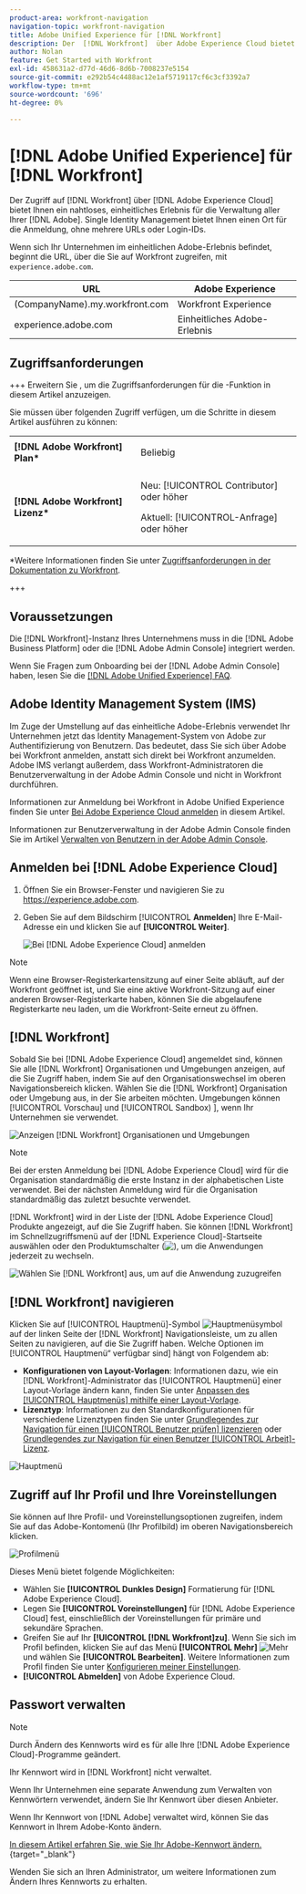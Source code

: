 ```yaml
---
product-area: workfront-navigation
navigation-topic: workfront-navigation
title: Adobe Unified Experience für [!DNL Workfront]
description: Der  [!DNL Workfront]  über Adobe Experience Cloud bietet Ihnen ein nahtloses, einheitliches Erlebnis für die Verwaltung aller Ihrer Adobe-Programme.
author: Nolan
feature: Get Started with Workfront
exl-id: 458631a2-d77d-46d6-8d6b-7008237e5154
source-git-commit: e292b54c4488ac12e1af5719117cf6c3cf3392a7
workflow-type: tm+mt
source-wordcount: '696'
ht-degree: 0%

---
```


# [!DNL Adobe Unified Experience] für [!DNL Workfront]

<!--Audited: 10/2024-->

Der Zugriff auf [!DNL Workfront] über [!DNL Adobe Experience Cloud] bietet Ihnen ein nahtloses, einheitliches Erlebnis für die Verwaltung aller Ihrer [!DNL Adobe]. Single Identity Management bietet Ihnen einen Ort für die Anmeldung, ohne mehrere URLs oder Login-IDs.

Wenn sich Ihr Unternehmen im einheitlichen Adobe-Erlebnis befindet, beginnt die URL, über die Sie auf Workfront zugreifen, mit `experience.adobe.com`.

| URL | Adobe Experience |
|------------|------------|
| (CompanyName).my.workfront.com | Workfront Experience |
| experience.adobe.com | Einheitliches Adobe-Erlebnis |

## Zugriffsanforderungen

+++ Erweitern Sie , um die Zugriffsanforderungen für die -Funktion in diesem Artikel anzuzeigen.

Sie müssen über folgenden Zugriff verfügen, um die Schritte in diesem Artikel ausführen zu können:

<table style="table-layout:auto"> 
 <col> 
 <col> 
 <tbody> 
  <tr> 
   <td role="rowheader"><strong>[!DNL Adobe Workfront] Plan*</strong></td> 
   <td> <p>Beliebig</p> </td> 
  </tr> 
  <tr> 
   <td role="rowheader"><strong>[!DNL Adobe Workfront] Lizenz*</strong></td> 
   <td> <p>Neu: [!UICONTROL Contributor] oder höher</p> 
   <p>Aktuell: [!UICONTROL-Anfrage] oder höher</p> </td> 
  </tr> 
 </tbody> 
</table>

*Weitere Informationen finden Sie unter [Zugriffsanforderungen in der Dokumentation zu Workfront](/help/quicksilver/administration-and-setup/add-users/access-levels-and-object-permissions/access-level-requirements-in-documentation.md).

+++

## Voraussetzungen

Die [!DNL Workfront]-Instanz Ihres Unternehmens muss in die [!DNL Adobe Business Platform] oder die [!DNL Adobe Admin Console] integriert werden.

Wenn Sie Fragen zum Onboarding bei der [!DNL Adobe Admin Console] haben, lesen Sie die [[!DNL Adobe Unified Experience] FAQ](/help/quicksilver/workfront-basics/navigate-workfront/workfront-navigation/unified-experience-faq.md/).

## Adobe Identity Management System (IMS)

Im Zuge der Umstellung auf das einheitliche Adobe-Erlebnis verwendet Ihr Unternehmen jetzt das Identity Management-System von Adobe zur Authentifizierung von Benutzern. Das bedeutet, dass Sie sich über Adobe bei Workfront anmelden, anstatt sich direkt bei Workfront anzumelden. Adobe IMS verlangt außerdem, dass Workfront-Administratoren die Benutzerverwaltung in der Adobe Admin Console und nicht in Workfront durchführen.

Informationen zur Anmeldung bei Workfront in Adobe Unified Experience finden Sie unter [Bei Adobe Experience Cloud anmelden](#log-in-to-adobe-experience-cloud) in diesem Artikel.

Informationen zur Benutzerverwaltung in der Adobe Admin Console finden Sie im Artikel [Verwalten von Benutzern in der Adobe Admin Console](/help/quicksilver/administration-and-setup/add-users/create-and-manage-users/admin-console.md).

## Anmelden bei [!DNL Adobe Experience Cloud]

1. Öffnen Sie ein Browser-Fenster und navigieren Sie zu <https://experience.adobe.com>.
1. Geben Sie auf dem Bildschirm [!UICONTROL **Anmelden**] Ihre E-Mail-Adresse ein und klicken Sie auf **[!UICONTROL Weiter]**.

   ![Bei [!DNL Adobe Experience Cloud]](assets/aec-login-page.png) anmelden

>[!NOTE]
>
>Wenn eine Browser-Registerkartensitzung auf einer Seite abläuft, auf der Workfront geöffnet ist, und Sie eine aktive Workfront-Sitzung auf einer anderen Browser-Registerkarte haben, können Sie die abgelaufene Registerkarte neu laden, um die Workfront-Seite erneut zu öffnen.

## [!DNL Workfront]

Sobald Sie bei [!DNL Adobe Experience Cloud] angemeldet sind, können Sie alle [!DNL Workfront] Organisationen und Umgebungen anzeigen, auf die Sie Zugriff haben, indem Sie auf den Organisationswechsel im oberen Navigationsbereich klicken. Wählen Sie die [!DNL Workfront] Organisation oder Umgebung aus, in der Sie arbeiten möchten. Umgebungen können [!UICONTROL Vorschau] und [!UICONTROL Sandbox) ], wenn Ihr Unternehmen sie verwendet.

![Anzeigen [!DNL Workfront] Organisationen und Umgebungen](assets/aec-view-all-orgs.png)

>[!NOTE]
>
>Bei der ersten Anmeldung bei [!DNL Adobe Experience Cloud] wird für die Organisation standardmäßig die erste Instanz in der alphabetischen Liste verwendet. Bei der nächsten Anmeldung wird für die Organisation standardmäßig das zuletzt besuchte verwendet.

[!DNL Workfront] wird in der Liste der [!DNL Adobe Experience Cloud] Produkte angezeigt, auf die Sie Zugriff haben. Sie können [!DNL Workfront] im Schnellzugriffsmenü auf der [!DNL Experience Cloud]-Startseite auswählen oder den Produktumschalter (![) ](assets/main-menu-icon.png), um die Anwendungen jederzeit zu wechseln.

![Wählen Sie [!DNL Workfront] aus, um auf die Anwendung zuzugreifen](assets/aec-product-switcher.png)

## [!DNL Workfront] navigieren

Klicken Sie auf [!UICONTROL Hauptmenü]-Symbol ![Hauptmenüsymbol](assets/main-menu-icon-left-nav.png) auf der linken Seite der [!DNL Workfront] Navigationsleiste, um zu allen Seiten zu navigieren, auf die Sie Zugriff haben. Welche Optionen im [!UICONTROL Hauptmenü“ verfügbar sind] hängt von Folgendem ab:

* **Konfigurationen von Layout-Vorlagen**: Informationen dazu, wie ein [!DNL Workfront]-Administrator das [!UICONTROL Hauptmenü] einer Layout-Vorlage ändern kann, finden Sie unter [Anpassen des [!UICONTROL Hauptmenüs] mithilfe einer Layout-Vorlage](/help/quicksilver/administration-and-setup/customize-workfront/use-layout-templates/customize-main-menu.md).
* **Lizenztyp**: Informationen zu den Standardkonfigurationen für verschiedene Lizenztypen finden Sie unter [Grundlegendes zur Navigation für einen [!UICONTROL Benutzer prüfen] lizenzieren](/help/quicksilver/workfront-basics/navigate-workfront/workfront-navigation/reviewer-global-navigation-bar.md) oder [Grundlegendes zur Navigation für einen Benutzer [!UICONTROL Arbeit]-Lizenz](/help/quicksilver/workfront-basics/navigate-workfront/workfront-navigation/worker-global-navigation-bar.md).

![Hauptmenü](assets/main-menu-options-left-nav.png)

## Zugriff auf Ihr Profil und Ihre Voreinstellungen

Sie können auf Ihre Profil- und Voreinstellungsoptionen zugreifen, indem Sie auf das Adobe-Kontomenü (Ihr Profilbild) im oberen Navigationsbereich klicken.

![Profilmenü](assets/aec-profile-picture-menu.png)

Dieses Menü bietet folgende Möglichkeiten:

* Wählen Sie **[!UICONTROL Dunkles Design]** Formatierung für [!DNL Adobe Experience Cloud].
* Legen Sie **[!UICONTROL Voreinstellungen]** für [!DNL Adobe Experience Cloud] fest, einschließlich der Voreinstellungen für primäre und sekundäre Sprachen.
* Greifen Sie auf Ihr **[!UICONTROL [!DNL Workfront]zu]**. Wenn Sie sich im Profil befinden, klicken Sie auf das Menü **[!UICONTROL Mehr]** ![Mehr](assets/more-icon.png) und wählen Sie **[!UICONTROL Bearbeiten]**. Weitere Informationen zum Profil finden Sie unter [Konfigurieren meiner Einstellungen](/help/quicksilver/workfront-basics/manage-your-account-and-profile/configuring-your-user-profile/configure-my-settings.md).
* **[!UICONTROL Abmelden]** von Adobe Experience Cloud.

## Passwort verwalten

>[!NOTE]
>
>Durch Ändern des Kennworts wird es für alle Ihre [!DNL Adobe Experience Cloud]-Programme geändert.

Ihr Kennwort wird in [!DNL Workfront] nicht verwaltet.

Wenn Ihr Unternehmen eine separate Anwendung zum Verwalten von Kennwörtern verwendet, ändern Sie Ihr Kennwort über diesen Anbieter.

Wenn Ihr Kennwort von [!DNL Adobe] verwaltet wird, können Sie das Kennwort in Ihrem Adobe-Konto ändern.

[In diesem Artikel erfahren Sie, wie Sie Ihr Adobe-Kennwort ändern.](https://helpx.adobe.com/manage-account/using/change-or-reset-password.html){target="_blank"}

Wenden Sie sich an Ihren Administrator, um weitere Informationen zum Ändern Ihres Kennworts zu erhalten.


